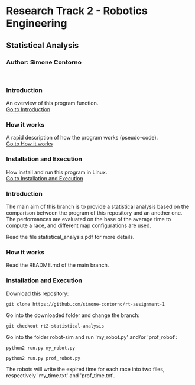 # Research Track 2 - Robotics Engineering
## Statistical Analysis
### Author: Simone Contorno

<br>

### Introduction
An overview of this program function.<br>
[Go to Introduction](#intro)

### How it works
A rapid description of how the program works (pseudo-code).<br>
[Go to How it works](#how)

### Installation and Execution
How install and run this program in Linux.<br>
[Go to Installation and Execution](#installation)

<a name="intro"></a>
### Introduction

The main aim of this branch is to provide a statistical analysis based on the comparison between the program of this repository and an another one.<br>
The performances are evaluated on the base of the average time to compute a race, and different map configurations are used.<br>

Read the file statistical_analysis.pdf for more details.

<a name="how"></a>
### How it works

Read the README.md of the main branch.

<a name="installation"></a>
### Installation and Execution

Download this repository:

<pre><code>git clone https://github.com/simone-contorno/rt-assignment-1</code></pre>

Go into the downloaded folder and change the branch:

<pre><code>git checkout rt2-statistical-analysis</code></pre>

Go into the folder robot-sim and run 'my_robot.py' and/or 'prof_robot':

<pre><code>python2 run.py my_robot.py</code></pre>
<pre><code>python2 run.py prof_robot.py</code></pre>

The robots will write the expired time for each race into two files, respectively 'my_time.txt' and 'prof_time.txt'.
